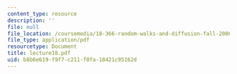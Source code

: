 ```yaml
---
content_type: resource
description: ''
file: null
file_location: /coursemedia/18-366-random-walks-and-diffusion-fall-2006/b8b6e619f9f7c211f0fa18421c95162d_lecture18.pdf
file_type: application/pdf
resourcetype: Document
title: lecture18.pdf
uid: b8b6e619-f9f7-c211-f0fa-18421c95162d
---
```

